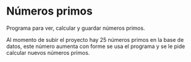 # Números primos
Programa para ver, calcular y guardar números primos.

Al momento de subir el proyecto hay 25 números primos en la base de datos, este número aumenta con forme se usa el programa y se le pide calcular nuevos números primos.
